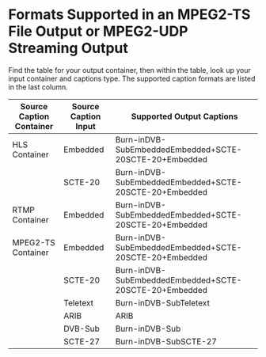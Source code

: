 # Formats Supported in an MPEG2\-TS File Output or MPEG2\-UDP Streaming Output<a name="supported-formats-ts-output"></a>

Find the table for your output container, then within the table, look up your input container and captions type\. The supported caption formats are listed in the last column\. 


| Source Caption Container | Source Caption Input | Supported Output Captions | 
| --- | --- | --- | 
| HLS Container | Embedded | Burn\-inDVB\-SubEmbeddedEmbedded\+SCTE\-20SCTE\-20\+Embedded | 
|   | SCTE\-20 | Burn\-inDVB\-SubEmbeddedEmbedded\+SCTE\-20SCTE\-20\+Embedded | 
| RTMP Container | Embedded | Burn\-inDVB\-SubEmbeddedEmbedded\+SCTE\-20SCTE\-20\+Embedded | 
| MPEG2\-TS Container | Embedded | Burn\-inDVB\-SubEmbeddedEmbedded\+SCTE\-20SCTE\-20\+Embedded | 
|   | SCTE\-20 | Burn\-inDVB\-SubEmbeddedEmbedded\+SCTE\-20SCTE\-20\+Embedded | 
|   | Teletext | Burn\-inDVB\-SubTeletext | 
|   | ARIB | ARIB | 
|   | DVB\-Sub | Burn\-inDVB\-Sub | 
|   | SCTE\-27 | Burn\-inDVB\-SubSCTE\-27 | 